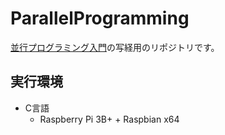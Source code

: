 # ParallelProgramming

[並行プログラミング入門](https://www.amazon.co.jp/%E4%B8%A6%E8%A1%8C%E3%83%97%E3%83%AD%E3%82%B0%E3%83%A9%E3%83%9F%E3%83%B3%E3%82%B0%E5%85%A5%E9%96%80-%E2%80%95Rust%E3%80%81C%E3%80%81%E3%82%A2%E3%82%BB%E3%83%B3%E3%83%96%E3%83%AA%E3%81%AB%E3%82%88%E3%82%8B%E5%AE%9F%E8%A3%85%E3%81%8B%E3%82%89%E3%81%AE%E3%82%A2%E3%83%97%E3%83%AD%E3%83%BC%E3%83%81-%E9%AB%98%E9%87%8E-%E7%A5%90%E8%BC%9D/dp/4873119596)の写経用のリポジトリです。

## 実行環境

* C言語
  * <Hardware> Raspberry Pi 3B+ + <OS> Raspbian x64
